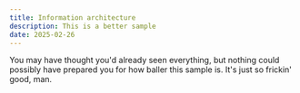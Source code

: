 ```yaml
---
title: Information architecture
description: This is a better sample
date: 2025-02-26
---
```


You may have thought you'd already seen everything, but nothing could possibly have prepared you for how baller this sample is. It's just so frickin' good, man.